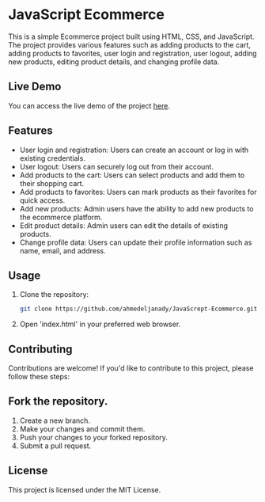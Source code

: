 # JavaScript Ecommerce

This is a simple Ecommerce project built using HTML, CSS, and JavaScript. The project provides various features such as adding products to the cart, adding products to favorites, user login and registration, user logout, adding new products, editing product details, and changing profile data.

## Live Demo

You can access the live demo of the project [here](https://ahmedeljanady.github.io/JavaScrept-Ecommerce/index.html).

## Features

- User login and registration: Users can create an account or log in with existing credentials.
- User logout: Users can securely log out from their account.
- Add products to the cart: Users can select products and add them to their shopping cart.
- Add products to favorites: Users can mark products as their favorites for quick access.
- Add new products: Admin users have the ability to add new products to the ecommerce platform.
- Edit product details: Admin users can edit the details of existing products.
- Change profile data: Users can update their profile information such as name, email, and address.

## Usage

1. Clone the repository:

   ```bash
   git clone https://github.com/ahmedeljanady/JavaScrept-Ecommerce.git
2. Open 'index.html' in your preferred web browser.

## Contributing

Contributions are welcome! If you'd like to contribute to this project, please follow these steps:

## Fork the repository.

1. Create a new branch.
2. Make your changes and commit them.
3. Push your changes to your forked repository.
4. Submit a pull request.

## License

This project is licensed under the MIT License.
